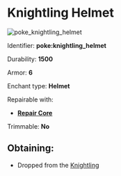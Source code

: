 # Knightling Helmet

![poke\_knightling\_helmet](https://github.com/ItsMePok/PFE/assets/136857747/e0957c68-25ab-47ac-b92d-d8f3d6ef0a85)

Identifier: **poke:knightling\_helmet**

Durability: **1500**

Armor: **6**

Enchant type: **Helmet**

Repairable with:

* [**Repair Core**](https://pfewiki.gitbook.io/home/items/cores/repair-core)

Trimmable: **No**

## Obtaining:

* Dropped from the [Knightling](https://github.com/ItsMePok/PFE/wiki/Knightling)
